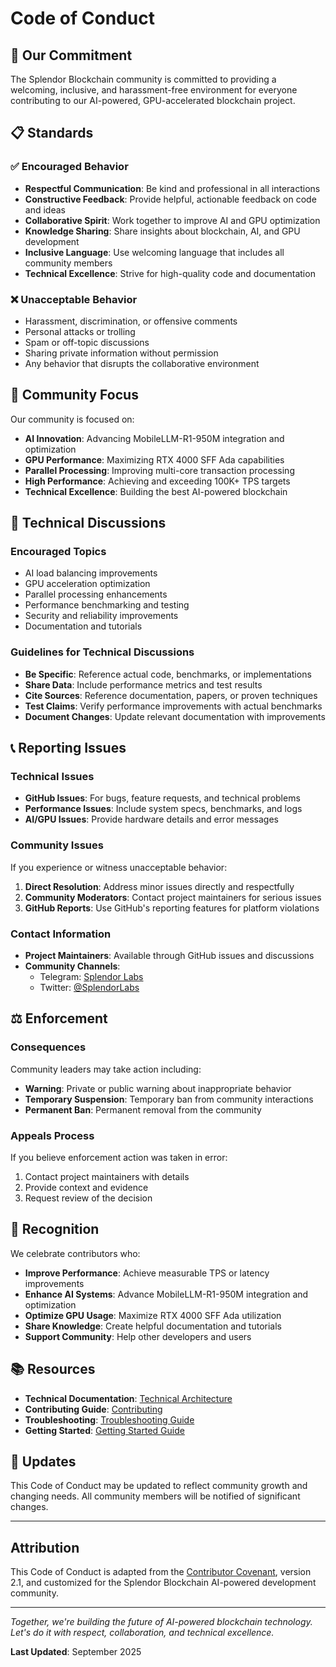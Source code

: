 # Code of Conduct

## 🤝 Our Commitment

The Splendor Blockchain community is committed to providing a welcoming, inclusive, and harassment-free environment for everyone contributing to our AI-powered, GPU-accelerated blockchain project.

## 📋 Standards

### ✅ Encouraged Behavior
- **Respectful Communication**: Be kind and professional in all interactions
- **Constructive Feedback**: Provide helpful, actionable feedback on code and ideas
- **Collaborative Spirit**: Work together to improve AI and GPU optimization
- **Knowledge Sharing**: Share insights about blockchain, AI, and GPU development
- **Inclusive Language**: Use welcoming language that includes all community members
- **Technical Excellence**: Strive for high-quality code and documentation

### ❌ Unacceptable Behavior
- Harassment, discrimination, or offensive comments
- Personal attacks or trolling
- Spam or off-topic discussions
- Sharing private information without permission
- Any behavior that disrupts the collaborative environment

## 🎯 Community Focus

Our community is focused on:
- **AI Innovation**: Advancing MobileLLM-R1-950M integration and optimization
- **GPU Performance**: Maximizing RTX 4000 SFF Ada capabilities
- **Parallel Processing**: Improving multi-core transaction processing
- **High Performance**: Achieving and exceeding 100K+ TPS targets
- **Technical Excellence**: Building the best AI-powered blockchain

## 🔧 Technical Discussions

### Encouraged Topics
- AI load balancing improvements
- GPU acceleration optimization
- Parallel processing enhancements
- Performance benchmarking and testing
- Security and reliability improvements
- Documentation and tutorials

### Guidelines for Technical Discussions
- **Be Specific**: Reference actual code, benchmarks, or implementations
- **Share Data**: Include performance metrics and test results
- **Cite Sources**: Reference documentation, papers, or proven techniques
- **Test Claims**: Verify performance improvements with actual benchmarks
- **Document Changes**: Update relevant documentation with improvements

## 📞 Reporting Issues

### Technical Issues
- **GitHub Issues**: For bugs, feature requests, and technical problems
- **Performance Issues**: Include system specs, benchmarks, and logs
- **AI/GPU Issues**: Provide hardware details and error messages

### Community Issues
If you experience or witness unacceptable behavior:

1. **Direct Resolution**: Address minor issues directly and respectfully
2. **Community Moderators**: Contact project maintainers for serious issues
3. **GitHub Reports**: Use GitHub's reporting features for platform violations

### Contact Information
- **Project Maintainers**: Available through GitHub issues and discussions
- **Community Channels**: 
  - Telegram: [Splendor Labs](https://t.me/SplendorLabs)
  - Twitter: [@SplendorLabs](https://x.com/splendorlabs)

## ⚖️ Enforcement

### Consequences
Community leaders may take action including:
- **Warning**: Private or public warning about inappropriate behavior
- **Temporary Suspension**: Temporary ban from community interactions
- **Permanent Ban**: Permanent removal from the community

### Appeals Process
If you believe enforcement action was taken in error:
1. Contact project maintainers with details
2. Provide context and evidence
3. Request review of the decision

## 🌟 Recognition

We celebrate contributors who:
- **Improve Performance**: Achieve measurable TPS or latency improvements
- **Enhance AI Systems**: Advance MobileLLM-R1-950M integration and optimization
- **Optimize GPU Usage**: Maximize RTX 4000 SFF Ada utilization
- **Share Knowledge**: Create helpful documentation and tutorials
- **Support Community**: Help other developers and users

## 📚 Resources

- **Technical Documentation**: [Technical Architecture](TECHNICAL_ARCHITECTURE.md)
- **Contributing Guide**: [Contributing](CONTRIBUTING.md)
- **Troubleshooting**: [Troubleshooting Guide](TROUBLESHOOTING.md)
- **Getting Started**: [Getting Started Guide](GETTING_STARTED.md)

## 🔄 Updates

This Code of Conduct may be updated to reflect community growth and changing needs. All community members will be notified of significant changes.

---

## Attribution

This Code of Conduct is adapted from the [Contributor Covenant](https://www.contributor-covenant.org/), version 2.1, and customized for the Splendor Blockchain AI-powered development community.

---

*Together, we're building the future of AI-powered blockchain technology. Let's do it with respect, collaboration, and technical excellence.*

**Last Updated**: September 2025
